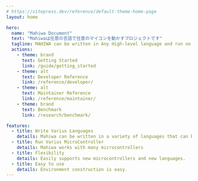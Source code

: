```yaml
---
# https://vitepress.dev/reference/default-theme-home-page
layout: home

hero:
  name: "Mahiwa Document"
  text: "Mahiwaは任意の言語で任意のマイコンを動かすプロジェクトです"
  tagline: MAHIWA can be written in Any High-level language and run on MicroController, which Integrates the latest functionality with WebAssembly.
  actions:
    - theme: brand
      text: Getting Started
      link: /guide/getting_started
    - theme: alt
      text: Developer Reference
      link: /reference/developer/
    - theme: alt
      text: Maintainer Reference
      link: /reference/maintainer/
    - theme: brand
      text: Benchmark
      link: /research/benchmark/

features:
  - title: Write Varius Languages
    details: Mahiwa can be written in a variety of languages that can be compiled to WebAssembly.
  - title: Run Varius MicroController
    details: Mahiwa works with many microcontrollers
  - title: Flexibility
    details: Easily supports new microcontrollers and new languages.
  - title: Easy to use
    details: Environment construction is easy.
---
```

